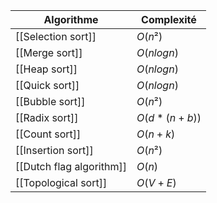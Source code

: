 | Algorithme               | Complexité   |
| ------------------------ | ------------ |
| [[Selection sort]]       | $O(n²)$      |
| [[Merge sort]]           | $O(nlogn)$   |
| [[Heap sort]]            | $O(nlogn)$   |
| [[Quick sort]]           | $O(nlogn)$   |
| [[Bubble sort]]          | $O(n²)$      |
| [[Radix sort]]           | $O(d*(n+b))$ |
| [[Count sort]]           | $O(n+k)$     |
| [[Insertion sort]]       | $O(n²)$      |
| [[Dutch flag algorithm]] | $O(n)$       |
| [[Topological sort]]     | $O(V+E)$             |

